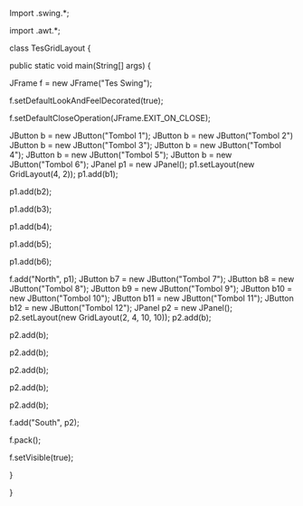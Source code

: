 Import .swing.*;

import .awt.*;

class TesGridLayout {

public static void main(String[] args) {

JFrame f = new JFrame("Tes Swing");

f.setDefaultLookAndFeelDecorated(true);

f.setDefaultCloseOperation(JFrame.EXIT_ON_CLOSE);

JButton b = new JButton("Tombol 1");
JButton b = new JButton("Tombol 2")
JButton b = new JButton("Tombol 3");
JButton b = new JButton("Tombol 4");
JButton b = new JButton("Tombol 5");
JButton b = new JButton("Tombol 6");
JPanel p1 = new JPanel();
p1.setLayout(new GridLayout(4, 2));
p1.add(b1);

p1.add(b2);

p1.add(b3);

p1.add(b4);

p1.add(b5);

p1.add(b6);

f.add("North", p1);
JButton b7 = new JButton("Tombol 7");
JButton b8 = new JButton("Tombol 8");
JButton b9 = new JButton("Tombol 9");
JButton b10 = new JButton("Tombol 10");
JButton b11 = new JButton("Tombol 11");
JButton b12 = new JButton("Tombol 12");
JPanel p2 = new JPanel();
p2.setLayout(new GridLayout(2, 4, 10, 10));
p2.add(b);

p2.add(b);

p2.add(b);

p2.add(b);

p2.add(b);

p2.add(b);

f.add("South", p2);

f.pack();

f.setVisible(true);

}

  }
